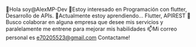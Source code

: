 👋Hola soy@AlexMP-Dev
👀Estoy interesado en Programación con flutter, Desarrollo de APIs.
🌱Actualmente estoy aprendiendo... Flutter, APIREST
💞️Busco colaborar en alguna empresa que desee mis servicios y paralelamente me entrene para mejorar mis habilidades
📫Mi correo personal es e70205523@gmail.com Contactame!
